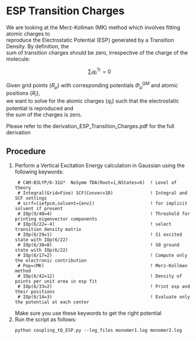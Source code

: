 # ESP Transition Charges

We are looking at the Merz-Kollman (MK) method which involves fitting atomic charges to  
reproduce the Electrostatic Potential (ESP) generated by a Transition Density. By definition, the  
sum of transition charges should be zero, irrespective of the charge of the molecule:

$$
\sum_{i} q^{\text{Tr}}_i = 0
$$

Given grid points $\{R_\mu\}$ with corresponding potentials $\Phi^{QM}_{\mu}$ and atomic positions $\{R_i\}$,  
we want to solve for the atomic charges $\{q_i\}$ such that the electrostatic potential is reproduced and  
the sum of the charges is zero.

Please refer to the derivation_ESP_Transition_Charges.pdf for the full derivation


## Procedure

1. Perform a Vertical Excitation Energy calculation in Gaussian using the following keywords:
   ````
    # CAM-B3LYP/6-31G*  NoSymm TDA(Root=1,NStates=6)  ! Level of theory
    # Integral(Grid=Fine) SCF(Conver=10)              ! Integral and SCF settings
    # scrf=(iefpcm,solvent={env})                     ! for implicit solvent if present
    # IOp(9/40=4)                                     ! Threshold for printing eigenvector components 
    # IOp(6/22=-4)                                    ! select transition density matrix  
    # IOp(6/29=1)                                     ! S1 excited state with IOp(6/22)  
    # IOp(6/30=0)                                     ! S0 ground state with IOp(6/22)  
    # IOp(6/17=2)                                     ! Compute only the electronic contribution
    # Pop=(MK)                                        ! Merz-Kollman method
    # IOp(6/42=12)                                    ! Density of points per unit area in esp fit  
    # IOp(6/33=2)                                     ! Print esp and their positions  
    # IOp(6/14=3)                                     ! Evaluate only the potential at each center
   ````
   Make sure you use these keywords to get the right potential
2. Run the script as follows:
   ````
   python coupling_tQ_ESP.py --log_files monomer1.log monomer2.log
   ````
